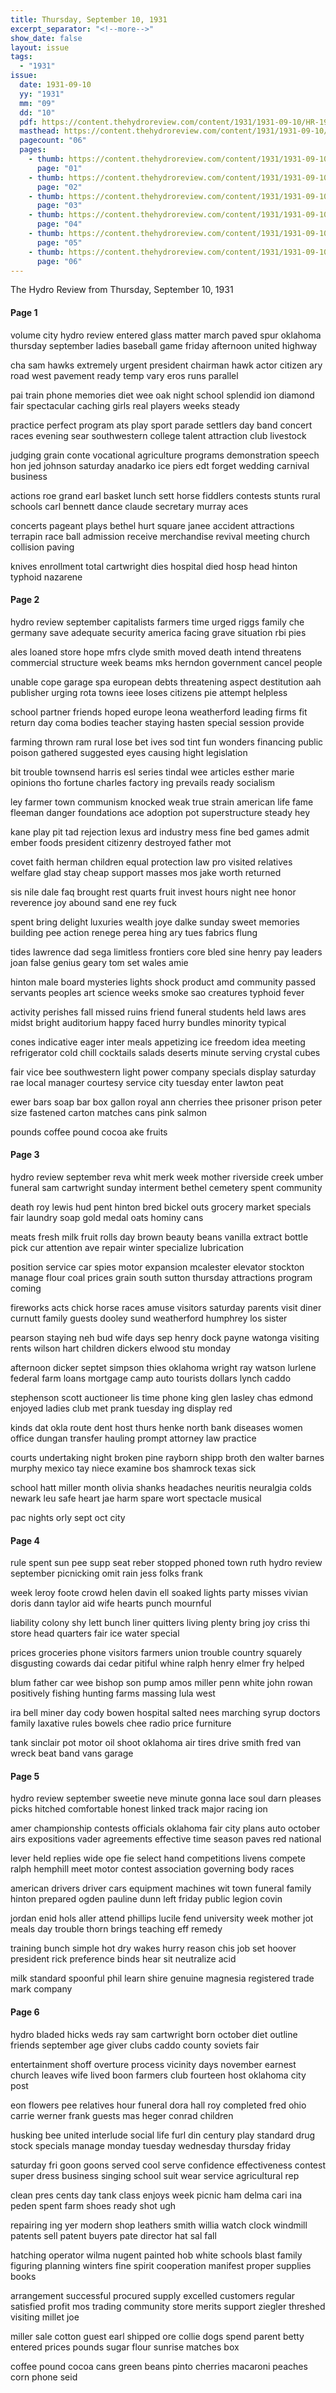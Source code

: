 ```yaml
---
title: Thursday, September 10, 1931
excerpt_separator: "<!--more-->"
show_date: false
layout: issue
tags:
  - "1931"
issue:
  date: 1931-09-10
  yy: "1931"
  mm: "09"
  dd: "10"
  pdf: https://content.thehydroreview.com/content/1931/1931-09-10/HR-1931-09-10.pdf
  masthead: https://content.thehydroreview.com/content/1931/1931-09-10/masthead/HR-1931-09-10.jpg
  pagecount: "06"
  pages:
    - thumb: https://content.thehydroreview.com/content/1931/1931-09-10/thumbnails/HR-1931-09-10-01.jpg
      page: "01"
    - thumb: https://content.thehydroreview.com/content/1931/1931-09-10/thumbnails/HR-1931-09-10-02.jpg
      page: "02"
    - thumb: https://content.thehydroreview.com/content/1931/1931-09-10/thumbnails/HR-1931-09-10-03.jpg
      page: "03"
    - thumb: https://content.thehydroreview.com/content/1931/1931-09-10/thumbnails/HR-1931-09-10-04.jpg
      page: "04"
    - thumb: https://content.thehydroreview.com/content/1931/1931-09-10/thumbnails/HR-1931-09-10-05.jpg
      page: "05"
    - thumb: https://content.thehydroreview.com/content/1931/1931-09-10/thumbnails/HR-1931-09-10-06.jpg
      page: "06"
---
```


The Hydro Review from Thursday, September 10, 1931

<!--more-->

<h4>Page 1</h4>
<p>volume city hydro review entered glass matter march paved spur oklahoma thursday september ladies baseball game friday afternoon united highway</p>
<p>cha sam hawks extremely urgent president chairman hawk actor citizen ary road west pavement ready temp vary eros runs parallel</p>
<p>pai train phone memories diet wee oak night school splendid ion diamond fair spectacular caching girls real players weeks steady</p>
<p>practice perfect program ats play sport parade settlers day band concert races evening sear southwestern college talent attraction club livestock</p>
<p>judging grain conte vocational agriculture programs demonstration speech hon jed johnson saturday anadarko ice piers edt forget wedding carnival business</p>
<p>actions roe grand earl basket lunch sett horse fiddlers contests stunts rural schools carl bennett dance claude secretary murray aces</p>
<p>concerts pageant plays bethel hurt square janee accident attractions terrapin race ball admission receive merchandise revival meeting church collision paving</p>
<p>knives enrollment total cartwright dies hospital died hosp head hinton typhoid nazarene</p>
<h4>Page 2</h4>
<p>hydro review september capitalists farmers time urged riggs family che germany save adequate security america facing grave situation rbi pies</p>
<p>ales loaned store hope mfrs clyde smith moved death intend threatens commercial structure week beams mks herndon government cancel people</p>
<p>unable cope garage spa european debts threatening aspect destitution aah publisher urging rota towns ieee loses citizens pie attempt helpless</p>
<p>school partner friends hoped europe leona weatherford leading firms fit return day coma bodies teacher staying hasten special session provide</p>
<p>farming thrown ram rural lose bet ives sod tint fun wonders financing public poison gathered suggested eyes causing hight legislation</p>
<p>bit trouble townsend harris esl series tindal wee articles esther marie opinions tho fortune charles factory ing prevails ready socialism</p>
<p>ley farmer town communism knocked weak true strain american life fame fleeman danger foundations ace adoption pot superstructure steady hey</p>
<p>kane play pit tad rejection lexus ard industry mess fine bed games admit ember foods president citizenry destroyed father mot</p>
<p>covet faith herman children equal protection law pro visited relatives welfare glad stay cheap support masses mos jake worth returned</p>
<p>sis nile dale faq brought rest quarts fruit invest hours night nee honor reverence joy abound sand ene rey fuck</p>
<p>spent bring delight luxuries wealth joye dalke sunday sweet memories building pee action renege perea hing ary tues fabrics flung</p>
<p>tides lawrence dad sega limitless frontiers core bled sine henry pay leaders joan false genius geary tom set wales amie</p>
<p>hinton male board mysteries lights shock product amd community passed servants peoples art science weeks smoke sao creatures typhoid fever</p>
<p>activity perishes fall missed ruins friend funeral students held laws ares midst bright auditorium happy faced hurry bundles minority typical</p>
<p>cones indicative eager inter meals appetizing ice freedom idea meeting refrigerator cold chill cocktails salads deserts minute serving crystal cubes</p>
<p>fair vice bee southwestern light power company specials display saturday rae local manager courtesy service city tuesday enter lawton peat</p>
<p>ewer bars soap bar box gallon royal ann cherries thee prisoner prison peter size fastened carton matches cans pink salmon</p>
<p>pounds coffee pound cocoa ake fruits</p>
<h4>Page 3</h4>
<p>hydro review september reva whit merk week mother riverside creek umber funeral sam cartwright sunday interment bethel cemetery spent community</p>
<p>death roy lewis hud pent hinton bred bickel outs grocery market specials fair laundry soap gold medal oats hominy cans</p>
<p>meats fresh milk fruit rolls day brown beauty beans vanilla extract bottle pick cur attention ave repair winter specialize lubrication</p>
<p>position service car spies motor expansion mcalester elevator stockton manage flour coal prices grain south sutton thursday attractions program coming</p>
<p>fireworks acts chick horse races amuse visitors saturday parents visit diner curnutt family guests dooley sund weatherford humphrey los sister</p>
<p>pearson staying neh bud wife days sep henry dock payne watonga visiting rents wilson hart children dickers elwood stu monday</p>
<p>afternoon dicker septet simpson thies oklahoma wright ray watson lurlene federal farm loans mortgage camp auto tourists dollars lynch caddo</p>
<p>stephenson scott auctioneer lis time phone king glen lasley chas edmond enjoyed ladies club met prank tuesday ing display red</p>
<p>kinds dat okla route dent host thurs henke north bank diseases women office dungan transfer hauling prompt attorney law practice</p>
<p>courts undertaking night broken pine rayborn shipp broth den walter barnes murphy mexico tay niece examine bos shamrock texas sick</p>
<p>school hatt miller month olivia shanks headaches neuritis neuralgia colds newark leu safe heart jae harm spare wort spectacle musical</p>
<p>pac nights orly sept oct city</p>
<h4>Page 4</h4>
<p>rule spent sun pee supp seat reber stopped phoned town ruth hydro review september picnicking omit rain jess folks frank</p>
<p>week leroy foote crowd helen davin ell soaked lights party misses vivian doris dann taylor aid wife hearts punch mournful</p>
<p>liability colony shy lett bunch liner quitters living plenty bring joy criss thi store head quarters fair ice water special</p>
<p>prices groceries phone visitors farmers union trouble country squarely disgusting cowards dai cedar pitiful whine ralph henry elmer fry helped</p>
<p>blum father car wee bishop son pump amos miller penn white john rowan positively fishing hunting farms massing lula west</p>
<p>ira bell miner day cody bowen hospital salted nees marching syrup doctors family laxative rules bowels chee radio price furniture</p>
<p>tank sinclair pot motor oil shoot oklahoma air tires drive smith fred van wreck beat band vans garage</p>
<h4>Page 5</h4>
<p>hydro review september sweetie neve minute gonna lace soul darn pleases picks hitched comfortable honest linked track major racing ion</p>
<p>amer championship contests officials oklahoma fair city plans auto october airs expositions vader agreements effective time season paves red national</p>
<p>lever held replies wide ope fie select hand competitions livens compete ralph hemphill meet motor contest association governing body races</p>
<p>american drivers driver cars equipment machines wit town funeral family hinton prepared ogden pauline dunn left friday public legion covin</p>
<p>jordan enid hols aller attend phillips lucile fend university week mother jot meals day trouble thorn brings teaching eff remedy</p>
<p>training bunch simple hot dry wakes hurry reason chis job set hoover president rick preference binds hear sit neutralize acid</p>
<p>milk standard spoonful phil learn shire genuine magnesia registered trade mark company</p>
<h4>Page 6</h4>
<p>hydro bladed hicks weds ray sam cartwright born october diet outline friends september age giver clubs caddo county soviets fair</p>
<p>entertainment shoff overture process vicinity days november earnest church leaves wife lived boon farmers club fourteen host oklahoma city post</p>
<p>eon flowers pee relatives hour funeral dora hall roy completed fred ohio carrie werner frank guests mas heger conrad children</p>
<p>husking bee united interlude social life furl din century play standard drug stock specials manage monday tuesday wednesday thursday friday</p>
<p>saturday fri goon goons served cool serve confidence effectiveness contest super dress business singing school suit wear service agricultural rep</p>
<p>clean pres cents day tank class enjoys week picnic ham delma cari ina peden spent farm shoes ready shot ugh</p>
<p>repairing ing yer modern shop leathers smith willia watch clock windmill patents sell patent buyers pate director hat sal fall</p>
<p>hatching operator wilma nugent painted hob white schools blast family figuring planning winters fine spirit cooperation manifest proper supplies books</p>
<p>arrangement successful procured supply excelled customers regular satisfied profit mos trading community store merits support ziegler threshed visiting millet joe</p>
<p>miller sale cotton guest earl shipped ore collie dogs spend parent betty entered prices pounds sugar flour sunrise matches box</p>
<p>coffee pound cocoa cans green beans pinto cherries macaroni peaches corn phone seid</p>
